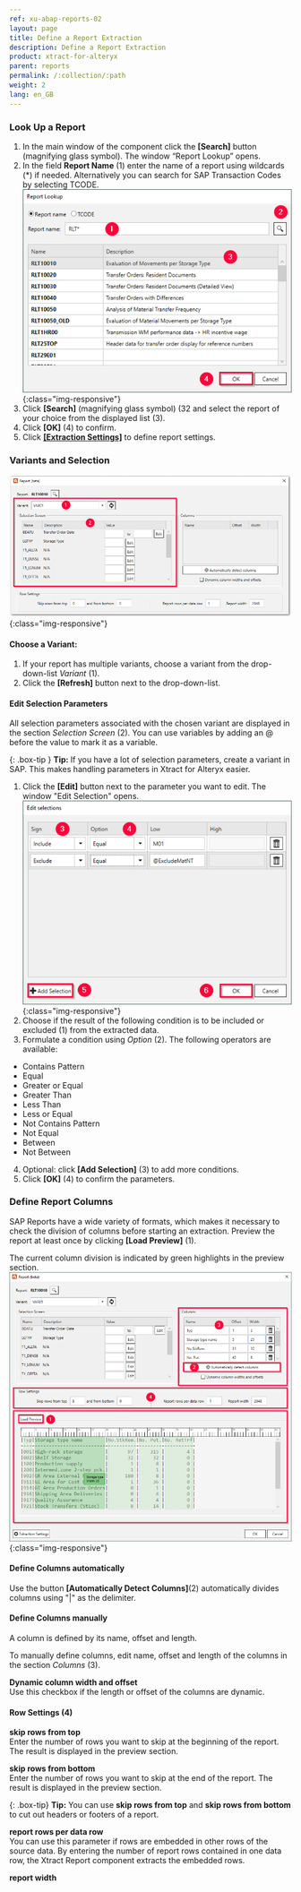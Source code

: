 ```yaml
---
ref: xu-abap-reports-02
layout: page
title: Define a Report Extraction
description: Define a Report Extraction
product: xtract-for-alteryx
parent: reports
permalink: /:collection/:path
weight: 2
lang: en_GB
---
```


### Look Up a Report
1. In the main window of the component click the **[Search]** button (magnifying glass symbol). The window “Report Lookup” opens.
2. In the field **Report Name** (1) enter the name of a report using wildcards (*) if needed. Alternatively you can search for SAP Transaction Codes by selecting TCODE.
![Look-Up-Report](/img/content/Look-Up-Report.png){:class="img-responsive"}
3. Click **[Search]** (magnifying glass symbol) (32 and select the report of your choice from the displayed list (3).
4. Click **[OK]** (4) to confirm.
5. Click [**[Extraction Settings]**](./report-extraction-settings) to define report settings.

### Variants and Selection
![Report-Variants-Section](/img/content/Report-Variants-Selection.png){:class="img-responsive"}
#### Choose a Variant:
1. If your report has multiple variants, choose a variant from the drop-down-list *Variant* (1). 
2. Click the **[Refresh]** button next to the drop-down-list.

#### Edit Selection Parameters
All selection parameters associated with the chosen variant are displayed in the section *Selection Screen* (2).
You can use variables by adding an @ before the value to mark it as a variable.

[//]: # (You can use the selection parameters to implement variables and conditions to filter data.) 
[//]: # (die Variablen-Sache wird noch von Yogen geprüft)

{: .box-tip }
**Tip:** If you have a lot of selection parameters, create a variant in SAP. This makes handling parameters in Xtract for Alteryx easier.

1. Click the **[Edit]** button next to the parameter you want to edit. The window "Edit Selection" opens.
![Report-Edit-Selections](/img/content/Report-Edit-Selections.png){:class="img-responsive"}
2. Choose if the result of the following condition is to be included or excluded (1) from the extracted data.
3. Formulate a condition using *Option* (2). The following operators are available:
- Contains Pattern
- Equal
- Greater or Equal
- Greater Than
- Less Than
- Less or Equal
- Not Contains Pattern
- Not Equal
- Between
- Not Between
4. Optional: click **[Add Selection]** (3) to add more conditions.
5. Click **[OK]** (4) to confirm the parameters.

### Define Report Columns
SAP Reports have a wide variety of formats, which makes it necessary to check the division of columns before starting an extraction.
Preview the report at least once by clicking **[Load Preview]** (1).

The current column division is indicated by green highlights in the preview section.
![Report-Edit-Selections](/img/content/Report-Columns-Xfa.png){:class="img-responsive"}

#### Define Columns automatically
Use the button **[Automatically Detect Columns]**(2) automatically divides columns using "|" as the delimiter.

#### Define Columns manually
A column is defined by its name, offset and length.

[//]: # (How to add new columns????) 
To manually define columns, edit name, offset and length of the columns in the section *Columns* (3).


**Dynamic column width and offset**<br>
Use this checkbox if the length or offset of the columns are dynamic.

#### Row Settings (4)

**skip rows from top**<br>
Enter the number of rows you want to skip at the beginning of the report.
The result is displayed in the preview section.

**skip rows from bottom**<br>
Enter the number of rows you want to skip at the end of the report.
The result is displayed in the preview section.

{: .box-tip}
**Tip:** You can use **skip rows from top** and **skip rows from bottom** to cut out headers or footers of a report.

**report rows per data row**<br>
You can use this parameter if rows are embedded in other rows of the source data. 
By entering the number of report rows contained in one data row, the Xtract Report component extracts the embedded rows.

**report width**<br>